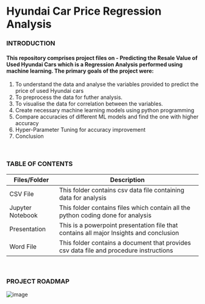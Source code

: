 # Hyundai Car Price Regression Analysis

### **INTRODUCTION**

####  This repository comprises project files on - Predicting the Resale Value of Used Hyundai Cars which is a Regression Analysis performed using machine learning. The primary goals of the project were:

1. To understand the data and analyse the variables provided to predict the price of used Hyundai cars
2. To preprocess the data for futher analysis.
3. To visualise the data for correlation between the variables.
4. Create necessary machine learning models using python programming
5. Compare accuracies of different ML models and find the one with higher accuracy
6. Hyper-Parameter Tuning for accuracy improvement
7. Conclusion


<br />

### **TABLE OF CONTENTS**

| Files/Folder | Description |
| -----------  | ----------- |
| CSV File  | This folder contains csv data file containing data for analysis           |
| Jupyter Notebook    | This folder contains files which contain all the python coding done for analysis     |
| Presentation | This is a powerpoint presentation file that contains all major Insights and conclusion |
| Word File | This folder contains a document that provides csv data file and procedure instructions   |



<br />

### **PROJECT ROADMAP**

![image](https://github.com/Rushikesh-Kharat/Hyundai-Car-Price-Regression-Analysis/assets/99657888/6335cf9c-ba99-4b1f-bfcf-2c842c82889b)


<br />



